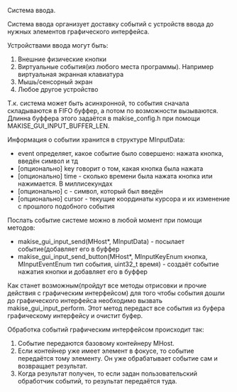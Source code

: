 Система ввода.

Система ввода организует доставку событий с устройств ввода до нужных элементов графического интерфейса.

Устройствами ввода могут быть:

1. Внешние физические кнопки
2. Виртуальные события(из любого места программы). Например виртуальная экранная клавиатура
3. Мышь/сенсорный экран
4. Любое другое устройство

Т.к. система может быть асинхронной, то события сначала складываются в FIFO буффер, а потом по возможности вызываются. Длинна буффера этого задаётся в makise\_config.h при помощи MAKISE\_GUI\_INPUT\_BUFFER\_LEN.

Информация о событии хранится в структуре MInputData:

- event определяет, какое событие было совершено: нажата кнопка, введён символ и тд
- [опционально] key говорит о том, какая кнопка была нажата
- [опционально] time - сколько времени была нажата кнопка или нажимается. В миллисекундах
- [опционально] c - символ, который был введён
- [опционально] cursor - текущие координаты курсора и их изменение с прошлого подобного события

Послать событие системе можно в любой момент при помощи методов:

* makise\_gui\_input\_send(MHost*, MInputData) - посылает событие(добавляет его в буффер
* makise\_gui\_input\_send\_button(MHost*, MInputKeyEnum кнопка, MInputEventEnum тип события, uint32_t время) - создаёт событие нажатия кнопки и добавляет его в буффер

Как станет возможным(пройдут все методы отрисовки и прочие действия с графическим интерфейсом) для того чтобы события дошли до графического интерфейса необходимо вызвать makise\_gui\_input\_perform. Этот метод передаст все события из буфера графическому интерфейсу и очистит буфер.

Обработка событий графическим интерфейсом происходит так:

1. Событие передаются базовому контейнеру MHost.
2. Если контейнер уже имеет элемент в фокусе, то событие передаётся тому элементу. Он уже обрабатывает событие сам и возвращает результат.
3. Когда результат получен, то если задан пользовательский обработчик событий, то результат передаётся туда.
